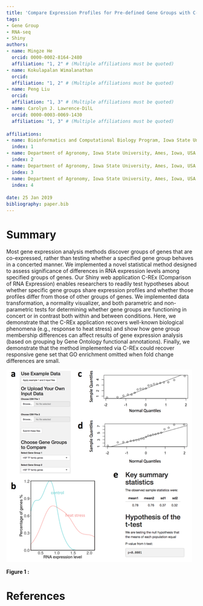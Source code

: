 ```yaml
---
title: 'Compare Expression Profiles for Pre-defined Gene Groups with C-REx'
tags:
- Gene Group
- RNA-seq
- Shiny
authors:
- name: Mingze He
  orcid: 0000-0002-8164-2480
  affiliation: "1, 2" # (Multiple affiliations must be quoted)
- name: Kokulapalan Wimalanathan
  orcid: 
  affiliation: "1, 2" # (Multiple affiliations must be quoted)
- name: Peng Liu
  orcid: 
  affiliation: "1, 3" # (Multiple affiliations must be quoted)
- name: Carolyn J. Lawrence-DilL
  orcid: 0000-0003-0069-1430
  affiliation: "1, 3" # (Multiple affiliations must be quoted)  
  
affiliations:
- name: Bioinformatics and Computational Biology Program, Iowa State University, Ames, Iowa, USA, 50011
  index: 1
- name: Department of Agronomy, Iowa State University, Ames, Iowa, USA 50011
  index: 2
- name: Department of Agronomy, Iowa State University, Ames, Iowa, USA 50011
  index: 3
- name: Department of Agronomy, Iowa State University, Ames, Iowa, USA 50011
  index: 4
  
date: 25 Jan 2019
bibliography: paper.bib
---
```


# Summary
Most gene expression analysis methods discover groups of genes that are co-expressed, rather than testing whether a specified gene group behaves in a concerted manner. We implemented a novel statistical method designed to assess significance of differences in RNA expression levels among specified groups of genes. Our Shiny web application C-REx (Comparison of RNA Expression) enables researchers to readily test hypotheses about whether specific gene groups share expression profiles and whether those profiles differ from those of other groups of genes. We implemented data transformation, a normality visualizer, and both parametric and non-parametric tests for determining whether gene groups are functioning in concert or in contrast both within and between conditions. Here, we demonstrate that the C-REx application recovers well-known biological phenomena (e.g., response to heat stress) and show how gene group membership differences can affect results of gene expression analysis (based on grouping by Gene Ontology functional annotations). Finally, we demonstrate that the method implemented via C-REx could recover responsive gene set that GO enrichment omitted when fold change differences are small. 

![](fig1.png)

**Figure 1 :** 




# References
